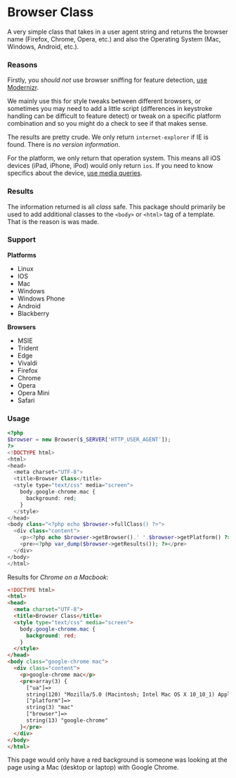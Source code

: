 Browser Class
=============

A very simple class that takes in a user agent string and returns the browser name (Firefox, Chrome, Opera, etc.) and also the Operating System (Mac, Windows, Android, etc.).

### Reasons

Firstly, you *should not* use browser sniffing for feature detection, [use Modernizr](http://modernizr.com/).

We mainly use this for style tweaks between different browsers, or sometimes you may need to add a little script (differences in keystroke handling can be difficult to feature detect) or tweak on a specific platform combination and so you might do a check to see if that makes sense.

The results are pretty crude. We only return `internet-explorer` if IE is found. There is *no version information*.

For the platform, we only return that operation system. This means all iOS devices (iPad, iPhone, iPod) would only return `ios`. If you need to know specifics about the device, [use media queries](http://stephen.io/mediaqueries/).

### Results

The information returned is all *class* safe. This package should primarily be used to add additional classes to the `<body>` or `<html>` tag of a template. That is the reason is was made.

### Support

**Platforms**

* Linux
* IOS
* Mac
* Windows
* Windows Phone
* Android
* Blackberry

**Browsers**

* MSIE
* Trident
* Edge
* Vivaldi
* Firefox
* Chrome
* Opera
* Opera Mini
* Safari

### Usage

```php
<?php
$browser = new Browser($_SERVER['HTTP_USER_AGENT']);
?>
<!DOCTYPE html>
<html>
<head>
  <meta charset="UTF-8">
  <title>Browser Class</title>
  <style type="text/css" media="screen">
    body.google-chrome.mac {
      background: red;
    }
  </style>
</head>
<body class="<?php echo $browser->fullClass() ?>">
  <div class="content">
    <p><?php echo $browser->getBrowser().' '.$browser->getPlatform() ?></p>
    <pre><?php var_dump($browser->getResults()); ?></pre>
  </div>
</body>
</html>
```

Results for *Chrome on a Macbook*:

```html
<!DOCTYPE html>
<html>
<head>
  <meta charset="UTF-8">
  <title>Browser Class</title>
  <style type="text/css" media="screen">
    body.google-chrome.mac {
      background: red;
    }
  </style>
</head>
<body class="google-chrome mac">
  <div class="content">
    <p>google-chrome mac</p>
    <pre>array(3) {
      ["ua"]=>
      string(120) "Mozilla/5.0 (Macintosh; Intel Mac OS X 10_10_1) AppleWebKit/537.36 (KHTML, like Gecko) Chrome/41.0.2272.35 Safari/537.36"
      ["platform"]=>
      string(3) "mac"
      ["browser"]=>
      string(13) "google-chrome"
    }</pre>
  </div>
</body>
</html>
```

This page would only have a red background is someone was looking at the page using a Mac (desktop or laptop) with Google Chrome.